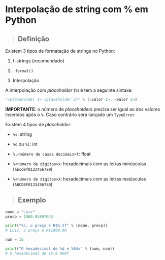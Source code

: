 # Interpolação de string com % em Python

> ## **Definição**

Existem 3 tipos de formatação de strings no Python:

1. f-strings (recomendado)

2. `.format()`

3. Interpolação

A interpolação com _placeholder_ (`%`) é tem a seguinte sintaxe:

```python
"<placeholder 1> <placeholder 2>" % (<valor 1>, <valor 2>)
```

**IMPORTANTE**: o número de _placeholders_ precisa ser igual ao dos valores inseridos após o `%`. Caso contrário será lançado um `TypeError`

Existem 4 tipos de _placeholder_:

- `%s`: string

- `%d` ou `%i`: int

- `%.<número de casas decimais>f`: float

- `%<número de dígitos>x`: hexadecimais com as letras minúsculas (`abcdef0123456789`)

- `%<número de dígitos>X`: hexadecimais com as letras maiúsculas (`ABCDEF0123456789`)

> ## **Exemplo**

```python
nome = "Luiz"
preco = 1000.95897643

print("%s, o preço é R$%.2f" % (nome, preco))
# Luiz, o preço é R$1000.96
```

```python
num = 15

print("O hexadecimal de %d é %04x" % (num, num))
# O hexadecimal de 15 é 000f
```
